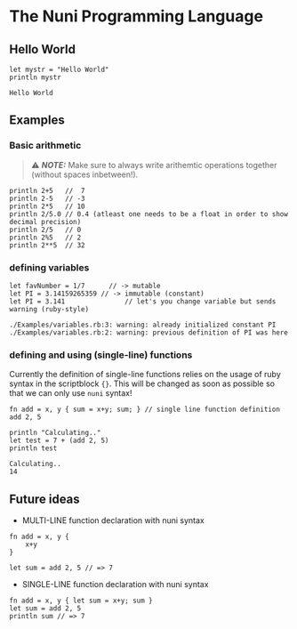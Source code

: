 # The Nuni Programming Language
## Hello World
```
let mystr = "Hello World"
println mystr
```
```
Hello World
```

## Examples
### Basic arithmetic
> ⚠️ **_NOTE:_**  Make sure to always write arithemtic operations together (without spaces inbetween!). 
```
println 2+5   //  7
println 2-5   // -3
println 2*5   // 10 
println 2/5.0 // 0.4 (atleast one needs to be a float in order to show decimal precision)
println 2/5	  // 0
println 2%5   // 2
println 2**5  // 32
```

### defining variables
```
let favNumber = 1/7		 // -> mutable
let PI = 3.14159265359 // -> immutable (constant)
let PI = 3.141				 // let's you change variable but sends warning (ruby-style)
```
```
./Examples/variables.rb:3: warning: already initialized constant PI
./Examples/variables.rb:2: warning: previous definition of PI was here
```

### defining and using (single-line) functions
Currently the definition of single-line functions relies on the usage of ruby syntax in the
scriptblock `{}`. This will be changed as soon as possible so that we can only use `nuni` syntax!
```
fn add = x, y { sum = x+y; sum; } // single line function definition
add 2, 5

println "Calculating.."
let test = 7 + (add 2, 5)
println test
```
```
Calculating..
14
```

## Future ideas
- MULTI-LINE function declaration with nuni syntax
```
fn add = x, y {
	x+y
}

let sum = add 2, 5 // => 7
```

- SINGLE-LINE function declaration with nuni syntax
```
fn add = x, y { let sum = x+y; sum }
let sum = add 2, 5
println sum // => 7
```
